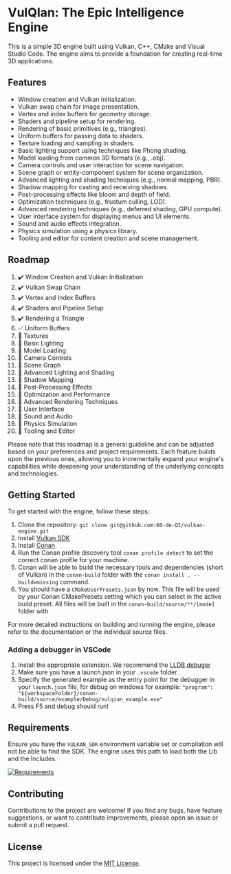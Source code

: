 # VulQIan: The Epic Intelligence Engine

This is a simple 3D engine built using Vulkan, C++, CMake and Visual Studio Code. The engine aims to provide a foundation for creating real-time 3D applications.

## Features

- Window creation and Vulkan initialization.
- Vulkan swap chain for image presentation.
- Vertex and index buffers for geometry storage.
- Shaders and pipeline setup for rendering.
- Rendering of basic primitives (e.g., triangles).
- Uniform buffers for passing data to shaders.
- Texture loading and sampling in shaders.
- Basic lighting support using techniques like Phong shading.
- Model loading from common 3D formats (e.g., .obj).
- Camera controls and user interaction for scene navigation.
- Scene graph or entity-component system for scene organization.
- Advanced lighting and shading techniques (e.g., normal mapping, PBR).
- Shadow mapping for casting and receiving shadows.
- Post-processing effects like bloom and depth of field.
- Optimization techniques (e.g., frustum culling, LOD).
- Advanced rendering techniques (e.g., deferred shading, GPU compute).
- User interface system for displaying menus and UI elements.
- Sound and audio effects integration.
- Physics simulation using a physics library.
- Tooling and editor for content creation and scene management.

## Roadmap

1.  :heavy_check_mark: Window Creation and Vulkan Initialization
2.  :heavy_check_mark: Vulkan Swap Chain
3.  :heavy_check_mark: Vertex and Index Buffers
4.  :heavy_check_mark: Shaders and Pipeline Setup
5.  :heavy_check_mark: Rendering a Triangle
6.  :white_check_mark: Uniform Buffers
7.  :construction: Textures
8.  :construction: Basic Lighting
9.  :construction: Model Loading
10.  :construction: Camera Controls
11.  :construction: Scene Graph
12.  :construction: Advanced Lighting and Shading
13.  :construction: Shadow Mapping
14.  :construction: Post-Processing Effects
15.  :construction: Optimization and Performance
16.  :construction: Advanced Rendering Techniques
17.  :construction: User Interface
18.  :construction: Sound and Audio
19.  :construction: Physics Simulation
20.  :construction: Tooling and Editor

Please note that this roadmap is a general guideline and can be adjusted based on your preferences and project requirements. Each feature builds upon the previous ones, allowing you to incrementally expand your engine's capabilities while deepening your understanding of the underlying concepts and technologies.

## Getting Started

To get started with the engine, follow these steps:

1. Clone the repository: `git clone git@github.com:60-de-QI/vulkan-engine.git`
2. Install [Vulkan SDK](https://www.lunarg.com/vulkan-sdk/)
3. Install [Conan](https://conan.io/)
4. Run the Conan profile discovery tool `conan profile detect` to set the correct conan profile for your machine.
5. Conan will be able to build the necessary tools and dependencies (short of Vulkan) in the `conan-build` folder with the `conan install . --build=missing` command.
6. You should have a `CMakeUserPresets.json` by now. This file will be used by your Conan CMakePresets setting which you can select in the active build preset. All files will be built in the `conan-build/source/**/[mode]` folder with

For more detailed instructions on building and running the engine, please refer to the documentation or the individual source files.

### Adding a debugger in VSCode
1. Install the appropriate extension. We recommend the [LLDB debuger](https://marketplace.visualstudio.com/items?itemName=vadimcnvscode-lldb)
2. Make sure you have a launch.json in your `.vscode` folder.
3. Specify the generated example as the entry point for the debugger in your `launch.json` file, for debug on windows for example: `"program": "${workspaceFolder}/conan-build/source/example/Debug/vulqian_example.exe"`
4. Press F5 and debug should run!

## Requirements

Ensure you have the `VULKAN_SDK` environment variable set or compilation will not be able to find the SDK.
The engine uses this path to load both the Lib and the Includes.

[![Requirements](https://skillicons.dev/icons?i=cpp,cmake,git,vscode,v&perline=5)](https://github.com/60-de-QI/VulQIan)

## Contributing

Contributions to the project are welcome! If you find any bugs, have feature suggestions, or want to contribute improvements, please open an issue or submit a pull request.

## License

This project is licensed under the [MIT License](LICENSE).
